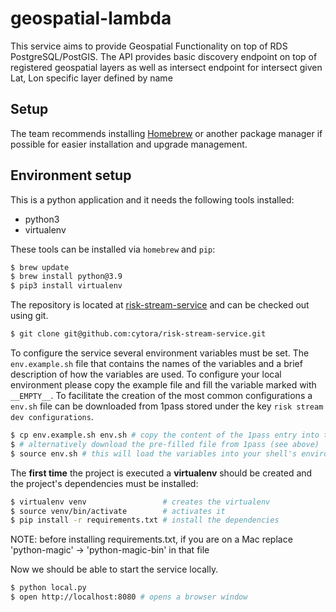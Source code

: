 # geospatial-lambda

This service aims to provide Geospatial Functionality on top of RDS PostgreSQL/PostGIS. The API provides basic
discovery endpoint on top of registered geospatial layers as well as intersect endpoint for intersect given Lat, Lon
specific layer defined by name

## Setup
The team recommends installing [Homebrew](https://brew.sh/) or another package manager
if possible for easier installation and upgrade management.

## Environment setup

This is a python application and it needs the following tools installed:

* python3
* virtualenv

These tools can be installed via `homebrew` and `pip`:

```sh
$ brew update
$ brew install python@3.9
$ pip3 install virtualenv
```

The repository is located at [risk-stream-service](https://github.com/cytora/risk-stream-service/)
and can be checked out using git.

```sh
$ git clone git@github.com:cytora/risk-stream-service.git
```

To configure the service several environment variables must be set. The 
`env.example.sh` file that contains the names of the variables
and a brief description of how the variables are used. To configure your local 
environment please copy the example file and fill the variable marked with
`__EMPTY__`.
To facilitate the creation of the most common configurations a `env.sh` file 
can be downloaded from 1pass stored under the key `risk stream dev configurations`.

```sh
$ cp env.example.sh env.sh # copy the content of the 1pass entry into the new file
$ # alternatively download the pre-filled file from 1pass (see above)
$ source env.sh # this will load the variables into your shell's environment
```

The **first time** the project is executed a **virtualenv** should be created and 
the project's dependencies must be installed:

```sh
$ virtualenv venv                 # creates the virtualenv
$ source venv/bin/activate        # activates it
$ pip install -r requirements.txt # install the dependencies
```

NOTE: before installing requirements.txt, if you are on a Mac replace 'python-magic' -> 'python-magic-bin' in that file

Now we should be able to start the service locally.

```sh
$ python local.py
$ open http://localhost:8080 # opens a browser window
```
